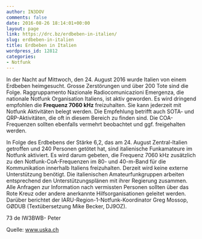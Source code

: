 ```yaml
---
author: IN3DOV
comments: false
date: 2016-08-26 18:14:01+00:00
layout: page
link: https://drc.bz/erdbeben-in-italien/
slug: erdbeben-in-italien
title: Erdbeben in Italien
wordpress_id: 12812
categories:
- Notfunk
---
```


In der Nacht auf Mittwoch, den 24. August 2016 wurde Italien von einem Erdbeben heimgesucht. Grosse Zerstörungen und über 200 Tote sind die Folge.
Raggruppamento Nazionale Radiocomunicazioni Emergenza, die nationale Notfunk Organisation Italiens, ist aktiv geworden. Es wird dringend empfohlen die **Frequenz 7060 kHz** freizuhalten. Sie kann jederzeit mit Notfunk Aktivitäten belegt werden. Die Empfehlung betrifft auch SOTA- und QRP-Aktivitäten, die oft in diesem Bereich zu finden sind.
Die COA-Frequenzen sollten ebenfalls vermehrt beobachtet und ggf. freigehalten werden.




In Folge des Erdbebens der Stärke 6,2, das am 24. August Zentral-Italien getroffen und 240 Personen getötet hat, sind italienische Funkamateure im Notfunk aktiviert. Es wird darum gebeten, die Frequenz 7060 kHz zusätzlich zu den Notfunk-CoA-Frequenzen im 80- und 40-m-Band für die Kommunikation innerhalb Italiens freizuhalten. Derzeit wird keine externe Unterstützung benötigt. Die italienischen Amateurfunkgruppen arbeiten entsprechend den Unterstützungsplänen mit ihrer Regierung zusammen.
Alle Anfragen zur Information nach vermissten Personen sollten über das Rote Kreuz oder andere anerkannte Hilfsorganisationen geleitet werden. Darüber berichtet der IARU-Region-1-Notfunk-Koordinator Greg Mossop, GØDUB (Textübersetzung Mike Becker, DJ9OZ).




73 de IW3BWB- Peter




Quelle: www.uska.ch
